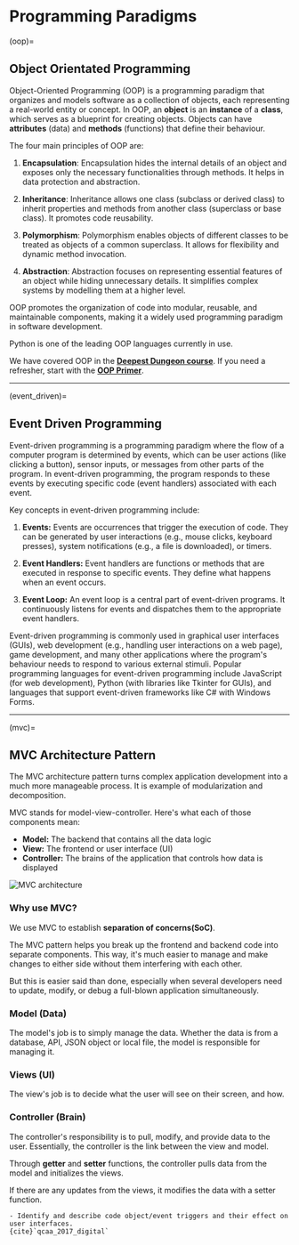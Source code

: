 # Programming Paradigms

(oop)=
## Object Orientated Programming

Object-Oriented Programming (OOP) is a programming paradigm that organizes and models software as a collection of objects, each representing a real-world entity or concept. In OOP, an **object** is an **instance** of a **class**, which serves as a blueprint for creating objects. Objects can have **attributes** (data) and **methods** (functions) that define their behaviour.

The four main principles of OOP are:

1. **Encapsulation**: Encapsulation hides the internal details of an object and exposes only the necessary functionalities through methods. It helps in data protection and abstraction.

2. **Inheritance**: Inheritance allows one class (subclass or derived class) to inherit properties and methods from another class (superclass or base class). It promotes code reusability.

3. **Polymorphism**: Polymorphism enables objects of different classes to be treated as objects of a common superclass. It allows for flexibility and dynamic method invocation.

4. **Abstraction**: Abstraction focuses on representing essential features of an object while hiding unnecessary details. It simplifies complex systems by modelling them at a higher level.

OOP promotes the organization of code into modular, reusable, and maintainable components, making it a widely used programming paradigm in software development.

Python is one of the leading OOP languages currently in use.

We have covered OOP in the **<a href="https://damom73.github.io/python-oop-with-deepest-dungeon/" target="_blank">Deepest Dungeon course</a>**. If you need a refresher, start with the **<a href="https://damom73.github.io/python-oop-with-deepest-dungeon/oop_introduction.html" target="_blank">OOP Primer</a>**.

---

(event_driven)=
## Event Driven Programming

Event-driven programming is a programming paradigm where the flow of a computer program is determined by events, which can be user actions (like clicking a button), sensor inputs, or messages from other parts of the program. In event-driven programming, the program responds to these events by executing specific code (event handlers) associated with each event. 

Key concepts in event-driven programming include:

1. **Events:** Events are occurrences that trigger the execution of code. They can be generated by user interactions (e.g., mouse clicks, keyboard presses), system notifications (e.g., a file is downloaded), or timers.

2. **Event Handlers:** Event handlers are functions or methods that are executed in response to specific events. They define what happens when an event occurs.

3. **Event Loop:** An event loop is a central part of event-driven programs. It continuously listens for events and dispatches them to the appropriate event handlers.

Event-driven programming is commonly used in graphical user interfaces (GUIs), web development (e.g., handling user interactions on a web page), game development, and many other applications where the program's behaviour needs to respond to various external stimuli. Popular programming languages for event-driven programming include JavaScript (for web development), Python (with libraries like Tkinter for GUIs), and languages that support event-driven frameworks like C# with Windows Forms.

---

(mvc)=
## MVC Architecture Pattern

The MVC architecture pattern turns complex application development into a much more manageable process. It is example of modularization and decomposition.

MVC stands for model-view-controller. Here's what each of those components mean:

- **Model:** The backend that contains all the data logic
- **View:** The frontend or user interface (UI)
- **Controller:** The brains of the application that controls how data is displayed

![MVC architecture](./assets/mvc.png)

### Why use MVC?

We use MVC to establish **separation of concerns(SoC)**.

The MVC pattern helps you break up the frontend and backend code into separate components. This way, it's much easier to manage and make changes to either side without them interfering with each other.

But this is easier said than done, especially when several developers need to update, modify, or debug a full-blown application simultaneously.

### Model (Data)

The model's job is to simply manage the data. Whether the data is from a database, API, JSON object or local file, the model is responsible for managing it.

### Views (UI)

The view's job is to decide what the user will see on their screen, and how.

### Controller (Brain)

The controller's responsibility is to pull, modify, and provide data to the user. Essentially, the controller is the link between the view and model.

Through **getter** and **setter** functions, the controller pulls data from the model and initializes the views.

If there are any updates from the views, it modifies the data with a setter function.



```{admonition} Unit 1 subject matter covered:
- Identify and describe code object/event triggers and their effect on user interfaces.
{cite}`qcaa_2017_digital`
```
